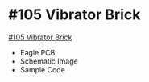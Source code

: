 # #105 Vibrator Brick

[#105 Vibrator Brick](http://fabo.io/105.html)

- Eagle PCB
- Schematic Image
- Sample Code